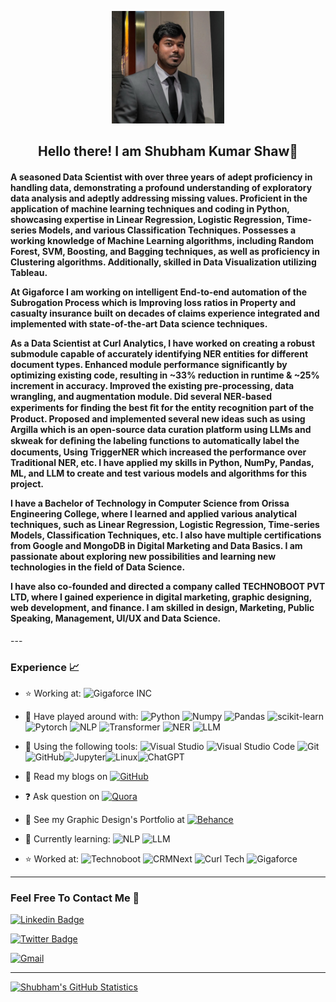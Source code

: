 
<!--
### Hi there 👋

**Shubham-Kr-Shaw/Shubham-Kr-Shaw** is a ✨ _special_ ✨ repository because its `README.md` (this file) appears on your GitHub profile.

Here are some ideas to get you started:

- 🔭 I’m currently working on ...
- 🌱 I’m currently learning ...
- 👯 I’m looking to collaborate on ...
- 💬 Ask me about ...
- 📫 How to reach me: ...
- 😄 Pronouns: ...
- ⚡ Fun fact: ...
-->
<p align="center">
    <img src="https://github.com/Shubham-Kr-Shaw/Shubham-Kr-Shaw/blob/main/1739612558997.jpg" width="180">
</p>
<h2 align="center"> Hello there! I am Shubham Kumar Shaw👋 </h2>
<h4 align="left"> A seasoned Data Scientist with over three years of adept proficiency in handling data, demonstrating a profound understanding of exploratory data analysis and adeptly addressing missing values. Proficient in the application of machine learning techniques and coding in Python, showcasing expertise in Linear Regression, Logistic Regression, Time-series Models, and various Classification Techniques. Possesses a working knowledge of Machine Learning algorithms, including Random Forest, SVM, Boosting, and Bagging techniques, as well as proficiency in Clustering algorithms. Additionally, skilled in Data Visualization utilizing Tableau.

At Gigaforce I am working on intelligent End-to-end automation of the Subrogation Process which is Improving loss ratios in Property and casualty insurance built on decades of claims experience integrated and implemented with state-of-the-art Data science techniques.

As a Data Scientist at Curl Analytics, I have worked on creating a robust submodule capable of accurately identifying NER entities for different document types. Enhanced module performance significantly by optimizing existing code, resulting in ~33% reduction in runtime & ~25% increment in accuracy. Improved the existing pre-processing, data wrangling, and augmentation module. Did several NER-based experiments for ﬁnding the best ﬁt for the entity recognition part of the Product.
Proposed and implemented several new ideas such as using Argilla which is an open-source data curation platform using LLMs and skweak for deﬁning the labeling functions to automatically label the documents, Using TriggerNER which increased the performance over Traditional NER, etc. I have applied my skills in Python, NumPy, Pandas, ML, and LLM to create and test various models and algorithms for this project.

I have a Bachelor of Technology in Computer Science from Orissa Engineering College, where I learned and applied various analytical techniques, such as Linear Regression, Logistic Regression, Time-series Models, Classification Techniques, etc. I also have multiple certifications from Google and MongoDB in Digital Marketing and Data Basics. I am passionate about exploring new possibilities and learning new technologies in the field of Data Science. 

I have also co-founded and directed a company called TECHNOBOOT PVT LTD, where I gained experience in digital marketing, graphic designing, web development, and finance. I am skilled in design, Marketing, Public Speaking, Management, UI/UX and Data Science.
</h4>
---


### Experience 📈

- :star: Working at: ![Gigaforce INC](http://img.shields.io/badge/-Gigaforce-green?style=plastic&link=https://gigaforce.io/) 

- 🔭 Have played around with:  ![Python](https://img.shields.io/badge/-Python-white?style=plastic&logo=python) ![Numpy](http://img.shields.io/badge/-numpy-purple?style=plastic&logo=numpy&logoColor=white) ![Pandas](http://img.shields.io/badge/-Pandas-orange?style=plastic&logo=pandas&logoColor=white) ![scikit-learn](https://img.shields.io/badge/-scikit_learn-red?style=plastic&logo=scikit-learn&logoColor=white)  ![Pytorch](https://img.shields.io/badge/-Pytorch?style=plastic&logo=Pytorch&logoColor=blue) ![NLP](https://img.shields.io/badge/-NLP-yellow?style=plastic&amp&logo=NLP&logoColor=white) ![Transformer](https://img.shields.io/badge/-Transformer-E34F26?style=plastic&logo=Transformer&logoColor=white) ![NER](https://img.shields.io/badge/-NER-1572B6?style=plastic&logo=NER) ![LLM](https://img.shields.io/badge/-LLM-1572B6?style=plastic&logo=LLM) 

- 🔧 Using the following tools: ![Visual Studio](https://img.shields.io/badge/-Visual_Studio-violet?style=plastic&logo=visual-studio) ![Visual Studio Code](https://img.shields.io/badge/-VS_Code-blue?style=plastic&logo=visual-studio-code) ![Git](https://img.shields.io/badge/-Git-orange?style=plastic&logo=git&logoColor=white) ![GitHub](https://img.shields.io/badge/-GitHub-purple?style=plastic&logo=github&logoColor=white)![Jupyter](https://img.shields.io/badge/-Jupyter-orange?style=plastic&logo=Jupyter&logoColor=white)![Linux](https://img.shields.io/badge/-Linux-green?style=plastic&logo=Linux&logoColor=white)![ChatGPT](https://img.shields.io/badge/-ChatGPT-blue?style=plastic&logo=ChatGPT&logoColor=white)

- 📜 Read my blogs on [![GitHub](https://img.shields.io/badge/-Medium-black?style=plastic&logo=medium)](https://medium.com/@shubhamkrshaw)

- :question: Ask question on  [![Quora](https://img.shields.io/badge/-Quora-red?style=plastic&logo=Quora)](https://www.quora.com/profile/Shubham-Kumar-Shaw-3)

- :art: See my Graphic Design's Portfolio at [![Behance](https://img.shields.io/badge/-Behance-blue?style=plastic&logo=Behance)](https://www.behance.net/shubhamshaw)

- 🌱 Currently learning: ![NLP](https://img.shields.io/badge/-Data_Science-royalblue?style=plastic)  ![LLM](https://img.shields.io/badge/-ML-blue?style=plastic)

- :star: Worked at: ![Technoboot](http://img.shields.io/badge/-Technoboot-yellow?style=plastic&link=https://technoboot.in/) ![CRMNext](http://img.shields.io/badge/-CRMNext-green?style=plastic&link=https://www.crmnext.com/) ![Curl Tech](http://img.shields.io/badge/-CurlTech-purple?style=plastic&link=https://curl.tech/) ![Gigaforce](http://img.shields.io/badge/-Gigaforce-Blue?style=plastic&link=https://gigaforce.io/)

---

### Feel Free To Contact Me 📱

[![Linkedin Badge](https://img.shields.io/badge/-Shubham_Kr_Shaw-blue?style=plastic&logo=Linkedin&logoColor=white&link=https://www.linkedin.com/in/shubham-kumar-shaw-51792b150/)](https://www.linkedin.com/in/shubham-kumar-shaw-51792b150/)

[![Twitter Badge](https://img.shields.io/badge/-Shubham_Kr_Shaw-black?style=plastic&logo=twitter&link=https://twitter.com/shubham_krshaw)](https://twitter.com/shubham_krshaw)

 [![Gmail](https://img.shields.io/badge/shkrshaw@gmail.com-white?style=plastic&logo=Gmail&logoColor=&link=mailto:shkrshaw@gmail.com)](mailto:shkrshaw@gmail.com)

---
[![Shubham's GitHub Statistics](https://github-readme-stats.vercel.app/api?username=Shubham-Kr-Shaw)](https://github.com/Shubham-Kr-Shaw/Shubham-Kr-Shaw)

